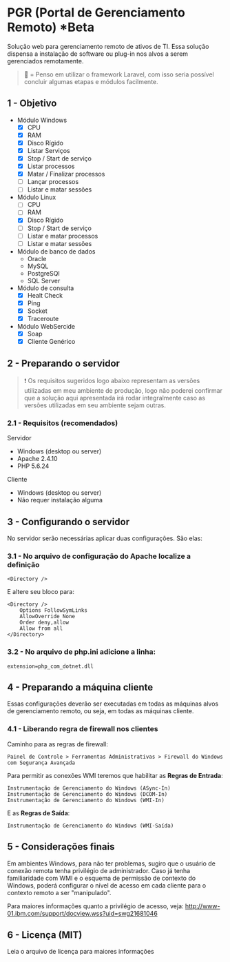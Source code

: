 # PGR (Portal de Gerenciamento Remoto) *Beta
Solução web para gerenciamento remoto de ativos de TI. Essa solução dispensa a instalação de software ou plug-in nos alvos a serem gerenciados remotamente.

> :pushpin: = Penso em utilizar o framework Laravel, com isso seria possível concluir algumas etapas e módulos facilmente.

## 1 - Objetivo
- Módulo Windows
    - [x] CPU
    - [x] RAM
    - [x] Disco Rígido
    - [x] Listar Serviços
    - [x] Stop / Start de serviço
    - [x] Listar processos
    - [x] Matar / Finalizar processos
    - [ ] Lançar processos
    - [ ] Listar e matar sessões
- Módulo Linux
    - [ ] CPU
    - [ ] RAM
    - [x] Disco Rígido
    - [ ] Stop / Start de serviço
    - [ ] Listar e matar processos
    - [ ] Listar e matar sessões
- Módulo de banco de dados
    - Oracle
    - MySQL
    - PostgreSQl
    - SQL Server
- Módulo de consulta
    - [x] Healt Check
    - [x] Ping
    - [x] Socket
    - [x] Traceroute
- Módulo WebSercide
    - [x] Soap
    - [x] Cliente Genérico

## 2 - Preparando o servidor
> :exclamation: Os requisitos sugeridos logo abaixo representam as versões utilizadas em meu ambiente de produção, logo não poderei confirmar que a solução aqui apresentada irá rodar integralmente caso as versões utilizadas em seu ambiente sejam outras.

### 2.1 - Requisitos (recomendados)
Servidor
- Windows (desktop ou server)
- Apache 2.4.10
- PHP 5.6.24

Cliente
- Windows (desktop ou server)
- Não requer instalação alguma

## 3 - Configurando o servidor

No servidor serão necessárias aplicar duas configurações. São elas:

### 3.1 - No arquivo de configuração do Apache localize a definição
```
<Directory />
```
E altere seu bloco para:
```
<Directory />
    Options FollowSymLinks
    AllowOverride None
    Order deny,allow
    Allow from all
</Directory>
```

### 3.2 - No arquivo de php.ini adicione a linha:
```
extension=php_com_dotnet.dll
```

## 4 - Preparando a máquina cliente
Essas configurações deverão ser executadas em todas as máquinas alvos de gerenciamento remoto, ou seja, em todas as máquinas cliente.

### 4.1 - Liberando regra de firewall nos clientes
Caminho para as regras de firewall:
```
Painel de Controle > Ferramentas Administrativas > Firewall do Windows com Segurança Avançada
```

Para permitir as conexões WMI teremos que habilitar as **Regras de Entrada**:
```
Instrumentação de Gerenciamento do Windows (ASync-In)
Instrumentação de Gerenciamento do Windows (DCOM-In)
Instrumentação de Gerenciamento do Windows (WMI-In)
```

E as **Regras de Saída**:
```
Instrumentação de Gerenciamento do Windows (WMI-Saída)
```

## 5 - Considerações finais
Em ambientes Windows, para não ter problemas, sugiro que o usuário de conexão remota tenha privilégio de administrador. Caso já tenha familiaridade com WMI e o esquema de permissão de contexto do Windows, poderá configurar o nível de acesso em cada cliente para o contexto remoto a ser "manipulado".

Para maiores informações quanto a privilégio de acesso, veja: http://www-01.ibm.com/support/docview.wss?uid=swg21681046

## 6 - Licença (MIT)
Leia o arquivo de licença para maiores informações